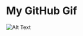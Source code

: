 # My GitHub Gif

![Alt Text](https://github.com/TopoChigga/profile/blob/main/myFile12-5-2023_22523_PM.gif)
